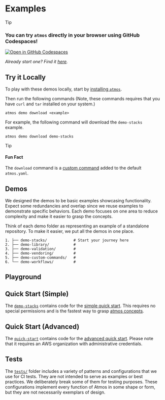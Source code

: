 # Examples

> [!TIP]
  > ### You can try `atmos` directly in your browser using GitHub Codespaces!
  >
  > [![Open in GitHub Codespaces](https://github.com/codespaces/badge.svg)](https://github.com/codespaces/new?hide_repo_select=true&ref=main&repo=cloudposse/atmos&skip_quickstart=true)
  >
  > <i>Already start one? Find it [here](https://github.com/codespaces).</i>
  >

## Try it Locally

To play with these demos locally, start by [installing `atmos`](https://atmos.tools/install). 

Then run the following commands (Note, these commands requires that you have `curl` and `tar` installed on your system.)

```shell
atmos demo download <example>
```

For example, the following command will download the `demo-stacks` example.
```shell
atmos demo download demo-stacks
```

> [!TIP]
> #### Fun Fact
>
> The `download` command is a [custom command](https://atmos.tools/core-concepts/custom-commands) added to the default `atmos.yaml`.
>


## Demos

We designed the demos to be basic examples showcasing functionality. Expect some redundancies and overlap since we reuse examples to demonstrate specific behaviors. Each demo focuses on one area to reduce complexity and make it easier to grasp the concepts.

Think of each demo folder as representing an example of a standalone repository. To make it easier, we put all the demos in one place.

```shell
1. ├── demo-stacks/            # Start your journey here
2. ├── demo-library/           #
3. ├── demo-validation/        #
4. ├── demo-vendoring/         #
5. ├── demo-custom-commands/   #
6. └── demo-workflows/         #
```

## Playground


## Quick Start (Simple)

The [`demo-stacks`](demo-stacks/) contains code for the [simple quick start](https://atmos.tools/quick-start/advanced). This requires no special permissions and is the fastest way to grasp [atmos concepts](https://atmos.tools/core-concepts).

## Quick Start (Advanced)

The [`quick-start`](quick-start/) contains code for the [advanced quick start](https://atmos.tools/quick-start/advanced). Please note that it requires an AWS organization with administrative credentials.

## Tests

The [`tests/`](tests/) folder includes a variety of patterns and configurations that we use for CI tests. They are not intended to serve as examples or best practices. We deliberately break some of them for testing purposes. These configurations implement every function of Atmos in some shape or form, but they are not necessarily exemplars of design.
